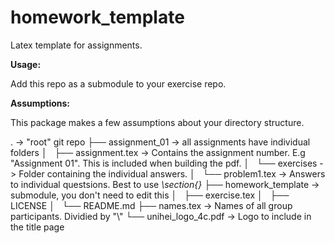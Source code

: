 # homework_template
Latex template for assignments.

**Usage:**

Add this repo as a submodule to your exercise repo.

**Assumptions:**

This package makes a few assumptions about your directory structure.

. -> "root" git repo
├── assignment_01 -> all assignments have individual folders
│   ├── assignment.tex -> Contains the assignment number. E.g "Assignment 01". This is included when building the pdf.
│   └── exercises -> Folder containing the individual answers.
│       └── problem1.tex -> Answers to individual questsions. Best to use *\section{}*
├── homework_template -> submodule, you don't need to edit this
│   ├── exercise.tex
│   ├── LICENSE
│   └── README.md
├── names.tex -> Names of all group participants. Dividied by "\\"
└── unihei_logo_4c.pdf -> Logo to include in the title page
